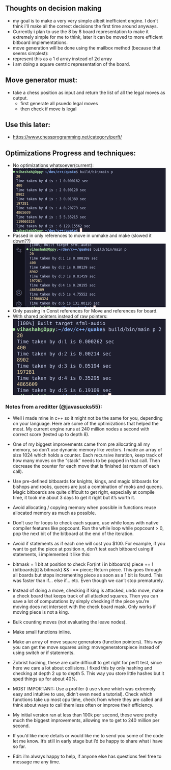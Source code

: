 ## Thoughts on decision making
- my goal is to make a very very simple albeit inefficient engine. I don't think i'll make all the correct decisions the first time around anyways. 
- Currently i plan to use the 8 by 8 board representation to make it extremely simple for me to think, later it can be moved to more efficient bitboard implementations. 
- move generation will be done using the mailbox method (because that seems simplest):  
- represent this as a 1 d array instead of 2d array 
- i am doing a square centric representation of the board. 
## Move generator must:
- take a chess position as input and return the list of all the legal moves as output. 
  - first generate all psuedo legal moves
  - then check if move is legal

## Use this later: 
- https://www.chessprogramming.net/category/perft/


## Optimizations Progress and techniques:
- No optimizations whatsoever(current): 
  ![alt text](images/image.png)
- Passed in only references to move in unmake and make (slowed it down??)
![alt text](images/image-1.png)
- Only passing in Const references for Move and references for board. 
- With shared pointers instead of raw pointers: 
![alt text](image.png)

### Notes from a reditter (@javasucks55):
- Well i made mine in c++ so it might not be the same for you, depending on your language. Here are some of the optimizations that helped the most. My current engine runs at 240 million nodes a second with correct score (tested up to depth 8).

- One of my biggest improvements came from pre allocating all my memory, so don’t use dynamic memory like vectors. I made an array of size 1024 which holds a counter. Each recursive iteration, keep track of how many moves on the “stack” needs to be popped in that call. Then decrease the counter for each move that is finished (at return of each call).

- Use pre-defined bitboards for knights, kings, and magic bitboards for bishops and rooks, queens are just a combination of rooks and queens. Magic bitboards are quite difficult to get right, especially at compile time, it took me about 3 days to get it right but it’s worth it.

- Avoid allocating / copying memory when possible in functions reuse allocated memory as much as possible.

- Don’t use for loops to check each square, use while loops with native compiler features like popcount. Run the while loop while popcount > 0, pop the next bit of the bitboard at the end of the iteration.

- Avoid if statements as if each one will cost you $100. For example, if you want to get the piece at position n, don’t test each bitboard using if statements, i implemented it like this:

- bitmask = 1 bit at position to check For(int i in bitboards) piece += !(bitboards[i] & bitmask) && i == piece; Return piece. This goes through all boards but stops incrementing piece as soon as a 1 bit is found. This was faster than if… else if… etc. Even though we can’t stop prematurely.

- Instead of doing a move, checking if king is attacked, undo move, make a check board that keeps track of all attacked squares. Then you can save a lot of computations by simply checking if the piece you’re moving does not intersect with the check board mask. Only works if moving piece is not a king.

- Bulk counting moves (not evaluating the leave nodes).

- Make small functions inline.

- Make an array of move square generators (function pointers). This way you can get the move squares using: movegeneratorspiece instead of using switch or if statements.

- Zobrist hashing, these are quite difficult to get right for perft test, since here we care a lot about collisions. I fixed this by only hashing and checking at depth 2 up to depth 5. This way you store little hashes but it sped things up for about 40%.

- MOST IMPORTANT: Use a profiler (i use vtune which was extremely easy and intuitive to use, didn’t even need a tutorial). Check which functions take up most cpu time, check from where they are called and think about ways to call them less often or improve their efficiency.

- My initial version ran at less than 100k per second, these were pretty much the biggest improvements, allowing me to get to 240 million per second.

- If you’d like more details or would like me to send you some of the code let me know. It’s still in early stage but i’d be happy to share what i have so far.

- Edit: i’m always happy to help, if anyone else has questions feel free to message me any time.


